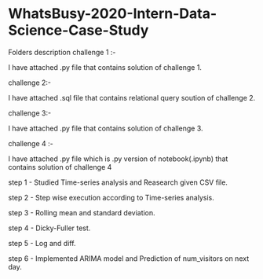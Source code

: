 # WhatsBusy-2020-Intern-Data-Science-Case-Study

Folders description 
challenge 1 :-

I have attached .py file that contains solution of challenge 1.

challenge 2:- 

I have attached .sql file that contains relational query soution of challenge 2.


challenge 3:-

I have attached .py file that contains solution of challenge 3.


challenge 4 :- 

I have attached .py file which is .py version of notebook(.ipynb) that contains solution of challenge 4 

step 1 - Studied Time-series analysis and Reasearch given CSV file. 

step 2 - Step wise execution according to Time-series analysis.

step 3 - Rolling mean and standard deviation.

step 4 - Dicky-Fuller test.

step 5 - Log and diff.

step 6 - Implemented ARIMA model and Prediction of num_visitors on next day.

